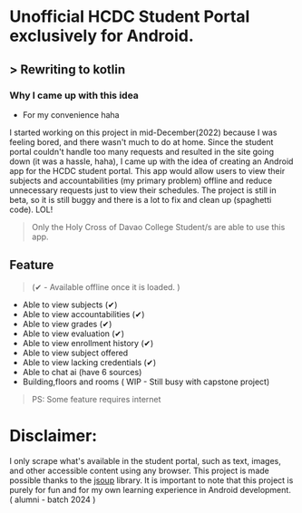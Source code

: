# Unofficial HCDC Student Portal exclusively for Android. 
## > Rewriting to kotlin 
### Why I came up with this idea

* For my convenience haha

I started working on this project in mid-December(2022) because I was feeling bored, and there wasn't much to do at home. Since the student portal couldn't handle too many requests and resulted in the site going down (it was a hassle, haha), I came up with the idea of creating an Android app for the HCDC student portal. This app would allow users to view their subjects and accountabilities (my primary problem) offline and reduce unnecessary requests just to view their schedules. The project is still in beta, so it is still buggy and there is a lot to fix and clean up (spaghetti code). LOL!

> Only the Holy Cross of Davao College Student/s are able to use this app.

## Feature 
> (✔ - Available offline once it is loaded. )
* Able to view subjects (✔)
* Able to view accountabilities (✔)
* Able to view grades (✔)
* Able to view evaluation (✔)
* Able to view enrollment history (✔)
* Able to view subject offered 
* Able to view lacking credentials (✔)
* Able to chat ai (have 6 sources)
* Building,floors and rooms ( WIP - Still busy with capstone project)
>PS: Some feature requires internet

# Disclaimer:
I only scrape what's available in the student portal, such as text, images, and other accessible content using any browser. This project is made possible thanks to the <a href="https://jsoup.org/">jsoup</a> library. It is important to note that this project is purely for fun and for my own learning experience in Android development. ( alumni - batch 2024 )
 
